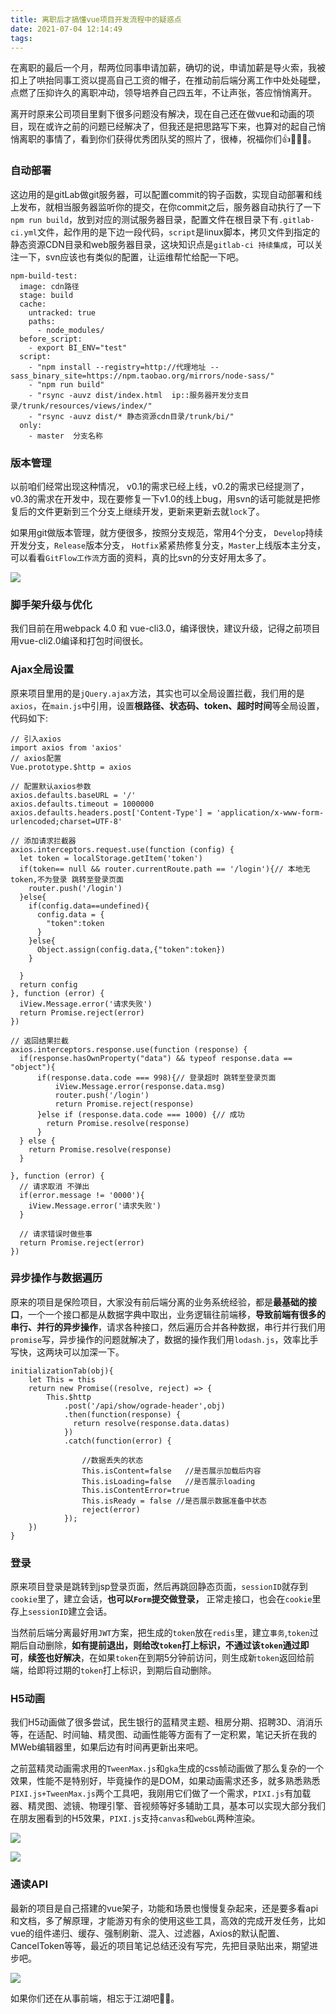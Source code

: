 ```yaml
---
title: 离职后才搞懂vue项目开发流程中的疑惑点
date: 2021-07-04 12:14:49
tags:
---
```

在离职的最后一个月，帮两位同事申请加薪，确切的说，申请加薪是导火索，我被扣上了哄抬同事工资以提高自己工资的帽子，在推动前后端分离工作中处处碰壁，点燃了压抑许久的离职冲动，领导培养自己四五年，不让声张，答应悄悄离开。

离开时原来公司项目里剩下很多问题没有解决，现在自己还在做vue和动画的项目，现在或许之前的问题已经解决了，但我还是把思路写下来，也算对的起自己悄悄离职的事情了，看到你们获得优秀团队奖的照片了，很棒，祝福你们👍👏👏👏。


### 自动部署
这边用的是gitLab做git服务器，可以配置commit的钩子函数，实现自动部署和线上发布，就相当服务器监听你的提交，在你commit之后，服务器自动执行了一下`npm run build`，放到对应的测试服务器目录，配置文件在根目录下有`.gitlab-ci.yml`文件，起作用的是下边一段代码，`script`是linux脚本，拷贝文件到指定的静态资源CDN目录和web服务器目录，这块知识点是`gitlab-ci 持续集成`，可以关注一下，svn应该也有类似的配置，让运维帮忙给配一下吧。

```
npm-build-test:
  image: cdn路径
  stage: build
  cache:
    untracked: true
    paths:
      - node_modules/
  before_script:
    - export BI_ENV="test"
  script:
    - "npm install --registry=http://代理地址 --sass_binary_site=https://npm.taobao.org/mirrors/node-sass/" 
    - "npm run build"
    - "rsync -auvz dist/index.html  ip::服务器开发分支目录/trunk/resources/views/index/"
    - "rsync -auvz dist/* 静态资源cdn目录/trunk/bi/"
  only:
    - master  分支名称

```

### 版本管理
以前咱们经常出现这种情况， v0.1的需求已经上线，v0.2的需求已经提测了，v0.3的需求在开发中，现在要修复一下v1.0的线上bug，用svn的话可能就是把修复后的文件更新到三个分支上继续开发，更新来更新去就`lock`了。

如果用git做版本管理，就方便很多，按照分支规范，常用4个分支，
`Develop`持续开发分支，`Release`版本分支，
`Hotfix`紧紧热修复分支，`Master`上线版本主分支，
可以看看`GitFlow工作流`方面的资料，真的比svn的分支好用太多了。

![](https://user-gold-cdn.xitu.io/2019/1/24/1687b99acf98287f?w=614&h=380&f=png&s=35398)

### 脚手架升级与优化
我们目前在用webpack 4.0 和 vue-cli3.0，编译很快，建议升级，记得之前项目用vue-cli2.0编译和打包时间很长。


### Ajax全局设置

原来项目里用的是`jQuery.ajax`方法，其实也可以全局设置拦截，我们用的是`axios`，在`main.js`中引用，设置**根路径、状态码、token、超时时间**等全局设置，代码如下:

```
// 引入axios
import axios from 'axios'
// axios配置
Vue.prototype.$http = axios

// 配置默认axios参数
axios.defaults.baseURL = '/'
axios.defaults.timeout = 1000000
axios.defaults.headers.post['Content-Type'] = 'application/x-www-form-urlencoded;charset=UTF-8'

// 添加请求拦截器
axios.interceptors.request.use(function (config) {
  let token = localStorage.getItem('token')
  if(token== null && router.currentRoute.path == '/login'){// 本地无token,不为登录 跳转至登录页面
    router.push('/login')
  }else{
    if(config.data==undefined){
      config.data = {
        "token":token
      }
    }else{
      Object.assign(config.data,{"token":token})
    }

  }
  return config
}, function (error) {
  iView.Message.error('请求失败')
  return Promise.reject(error)
})

// 返回结果拦截
axios.interceptors.response.use(function (response) {
  if(response.hasOwnProperty("data") && typeof response.data == "object"){
      if(response.data.code === 998){// 登录超时 跳转至登录页面
          iView.Message.error(response.data.msg)
          router.push('/login')
          return Promise.reject(response)
      }else if (response.data.code === 1000) {// 成功
        return Promise.resolve(response)
      }
  } else {
    return Promise.resolve(response)
  }

}, function (error) {
  // 请求取消 不弹出
  if(error.message != '0000'){
    iView.Message.error('请求失败')
  }

  // 请求错误时做些事
  return Promise.reject(error)
})

```
### 异步操作与数据遍历
原来的项目是保险项目，大家没有前后端分离的业务系统经验，都是**最基础的接口**，一个一个接口都是从数据字典中取出，业务逻辑往前端移，**导致前端有很多的串行、并行的异步操作**，请求各种接口，然后遍历合并各种数据，串行并行我们用`promise`写，异步操作的问题就解决了，数据的操作我们用`lodash.js`，效率比手写快，这两块可以加深一下。
```
initializationTab(obj){
    let This = this
    return new Promise((resolve, reject) => {
        This.$http
            .post('/api/show/ograde-header',obj)
            .then(function(response) {
              return resolve(response.data.datas)
            })
            .catch(function(error) {

                //数据丢失的状态
                This.isContent=false   //是否展示加载后内容
                This.isLoading=false   //是否展示loading
                This.isContentError=true 
                This.isReady = false //是否展示数据准备中状态
                reject(error)
            });
    })
}
```


### 登录
原来项目登录是跳转到jsp登录页面，然后再跳回静态页面，`sessionID`就存到`cookie`里了，建立会话，**也可以`Form`提交做登录，** 正常走接口，也会在`cookie`里存上`sessionID`建立会话。

当然前后端分离最好用`JWT`方案，把生成的`token`放在`redis`里，建立`事务`,`token`过期后自动删除，**如有提前退出，则给改`token`打上标识，不通过该`token`通过即可**，**续签也好解决**，在如果`token`在到期5分钟前访问，则生成新`token`返回给前端，给即将过期的`token`打上标识，到期后自动删除。


### H5动画
我们H5动画做了很多尝试，民生银行的蓝精灵主题、租房分期、招聘3D、消消乐等，在适配、时间轴、精灵图、动画性能等方面有了一定积累，笔记夭折在我的MWeb编辑器里，如果后边有时间再更新出来吧。

之前蓝精灵动画需求用的`TweenMax.js`和`gka`生成的css帧动画做了那么复杂的一个效果，性能不是特别好，毕竟操作的是DOM，如果动画需求还多，就多熟悉熟悉`PIXI.js+TweenMax.js`两个工具吧，我刚用它们做了一个需求，`PIXI.js`有加载器、精灵图、滤镜、物理引擎、音视频等好多辅助工具，基本可以实现大部分我们在朋友圈看到的H5效果，`PIXI.js`支持`canvas`和`webGL`两种渲染。

![](https://user-gold-cdn.xitu.io/2019/1/24/1687bd5f866be363?w=483&h=269&f=gif&s=2014168)

![](https://user-gold-cdn.xitu.io/2019/1/24/1687be36bb53bac3?w=493&h=263&f=gif&s=4394991)


### 通读API
最新的项目是自己搭建的vue架子，功能和场景也慢慢复杂起来，还是要多看api和文档，多了解原理，才能游刃有余的使用这些工具，高效的完成开发任务，比如vue的组件递归、缓存、强制刷新、混入、过滤器，Axios的默认配置、CancelToken等等，最近的项目笔记总结还没有写完，先把目录贴出来，期望进步吧。

![](https://user-gold-cdn.xitu.io/2019/1/24/1687bf0c6a18e16a?w=992&h=1024&f=png&s=225533)

如果你们还在从事前端，相忘于江湖吧🤣😂。